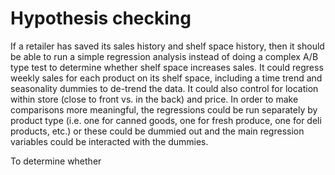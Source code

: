 # Hypothesis checking

If a retailer has saved its sales history and shelf space history, then it should be able to run a simple regression analysis instead of doing a complex A/B type test to determine whether shelf space increases sales. It could regress weekly sales for each product on its shelf space, including a time trend and seasonality dummies to de-trend the data. It could also control for location within store (close to front vs. in the back) and price. In order to make comparisons more meaningful, the regressions could be run separately by product type (i.e. one for canned goods, one for fresh produce, one for deli products, etc.) or these could be dummied out and the main regression variables could be interacted with the dummies. 

To determine whether 
